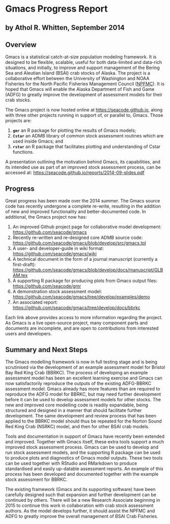 # Gmacs Progress Report 
## by Athol R. Whitten, September 2014

## Overview
Gmacs is a statistical catch-at-size population modeling framework. It is designed to be flexible, scalable, useful for both data-limited and data-rich situations, and initially, to improve and support management of the Bering Sea and Aleutian Island (BSAI) crab stocks of Alaska. The project is a collaborative effort between the University of Washington and NOAA Fisheries for the North Pacific Fisheries Management Council ([NPFMC](http://www.npfmc.org)). It is hoped that Gmacs will enable the Alaska Department of Fish and Game (ADFG) to greatly improve the development of assessment models for their crab stocks.

The Gmacs project is now hosted online at https://seacode.github.io, along with three other projects running in support of, or parallel to, Gmacs. Those projects are:

1. **`gmr`** an R package for plotting the results of Gmacs models; 
2. **`Cstar`** an ADMB library of common stock assessment routines which are used inside Gmacs; and
3. **`rstar`** an R package that facilitates plotting and understanding of Cstar functions.

A presentation outlining the motivation behind Gmacs, its capabilities, and its intended use as part of an improved stock assessment process, can be accessed at: https://seacode.github.io/reports/2014-09-slides.pdf

## Progress
Great progress has been made over the 2014 summer. The Gmacs source code has recently undergone a complete re-write, resulting in the addition of new and improved functionality and better-documented code. In additional, the Gmacs project now has:

1. An improved Github project page for collaborative model development: https://github.com/seacode/gmacs
2. Recently re-written and re-designed core ADMB source code: https://github.com/seacode/gmacs/blob/develop/src/gmacs.tpl
3. A user- and developer-guide in wiki format: https://github.com/seacode/gmacs/wiki
4. A technical document in the form of a journal manuscript (currently a first-draft): https://github.com/seacode/gmacs/blob/develop/docs/manuscript/GLBAM.tex
5. A supporting R package for producing plots from Gmacs output files: https://github.com/seacode/gmr
6. A demonstration stock assessment model: https://github.com/seacode/gmacs/tree/develop/examples/demo
7. An associated report: https://github.com/seacode/gmacs/tree/develop/docs/bbrkc

Each link above provides access to more information regarding the project. As Gmacs is a live open-source project, many component parts and documents are incomplete, and are open to contributions from interested users and developers.

## Summary and Next Steps
The Gmacs modelling framework is now in full testing stage and is being scrutinised via the development of an example assessment model for Bristol Bay Red King Crab (BBRKC). The process of developing an example assessment model has been an excellent learning exercise and Gmacs can now satisfactorily reproduce the outputs of the existing ADFG-BBRKC assessment model. Gmacs already has more features than are required to reproduce the ADFG model for BBRKC, but may need further development before it can be used to develop assessment models for other stocks. The new and improved core modelling code is readily expandable, being structured and designed in a manner that should facilitate further development. The same development and review process that has been applied to the BBRKC model should thus be repeated for the Norton Sound Red King Crab (NSRKC) model, and then for other BSAI crab models. 

Tools and documentation in support of Gmacs have recently been extended and improved. Together with Gmacs itself, these extra tools support a much improved stock assessment process. Gmacs can be used to develop and run stock assessment models, and the supporting R package can be used to produce plots and diagnostics of Gmacs model outputs. These two tools can be used together with RStudio and RMarkdown to produce standardised and easily up-datable assessment reports. An example of this process has been developed and documented together with the example stock assessment for BBRKC.

The existing framework (Gmacs and its supporting software) have been carefully designed such that expansion and further development can be continued by others. There will be a new Research Associate beginning in 2015 to continue this work in collaboration with crab stock assessment authors. As the model develops further, it should assist the NPFMC and ADFG to greatly improve the overall management of BSAI Crab Fisheries.
